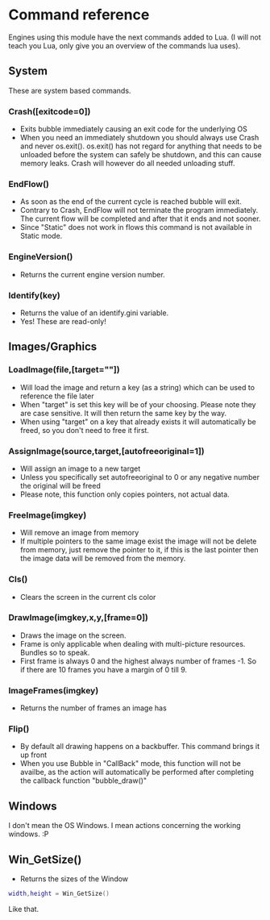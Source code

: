 # Command reference

Engines using this module have the next commands added to Lua.
(I will not teach you Lua, only give you an overview of the commands
lua uses).


## System

These are system based commands.

### Crash([exitcode=0])

- Exits bubble immediately causing an exit code for the underlying OS
- When you need an immediately shutdown you should always use Crash and never os.exit(). os.exit() has not regard for anything that needs to be unloaded before the system can safely be shutdown, and this can cause memory leaks. Crash will however do all needed unloading stuff.

### EndFlow()

- As soon as the end of the current cycle is reached bubble will exit.
- Contrary to Crash, EndFlow will not terminate the program immediately. The current flow will be completed and after that it ends and not sooner.
- Since "Static" does not work in flows this command is not available in Static mode.


### EngineVersion()

- Returns the current engine version number.

### Identify(key)

- Returns the value of an identify.gini variable.
- Yes! These are read-only!


## Images/Graphics

### LoadImage(file,[target=""])

- Will load the image and return a key (as a string) which can be used to reference the file later
- When "target" is set this key will be of your choosing. Please note they are case sensitive. It will then return the same key by the way.
- When using "target" on a key that already exists it will automatically be freed, so you don't need to free it first.

### AssignImage(source,target,[autofreeoriginal=1])

- Will assign an image to a new target
- Unless you specifically set autofreeoriginal to 0 or any negative number the original will be freed
- Please note, this function only copies pointers, not actual data.

### FreeImage(imgkey)

- Will remove an image from memory
- If multiple pointers to the same image exist the image will not be delete from memory, just remove the pointer to it, if this is the last pointer then the image data will be removed from the memory.

### Cls()

- Clears the screen in the current cls color

### DrawImage(imgkey,x,y,[frame=0])

- Draws the image on the screen.
- Frame is only applicable when dealing with multi-picture resources. Bundles so to speak.
- First frame is always 0 and the highest always number of frames -1. So if there are 10 frames you have a margin of 0 till 9.

### ImageFrames(imgkey)

- Returns the number of frames an image has


### Flip()

- By default all drawing happens on a backbuffer. This command brings it up front
- When you use Bubble in "CallBack" mode, this function will not be availbe, as the action will automatically be performed after completing the callback function "bubble_draw()"


## Windows

I don't mean the OS Windows. I mean actions concerning the working windows. :P

## Win_GetSize()

- Returns the sizes of the Window

~~~Lua
width,height = Win_GetSize()
~~~

Like that.
